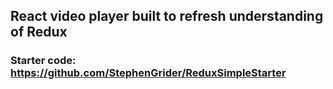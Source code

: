 ## React video player built to refresh understanding of Redux

### Starter code: https://github.com/StephenGrider/ReduxSimpleStarter

